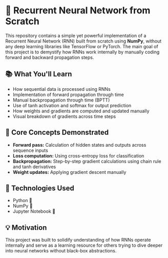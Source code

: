 # 🧠 Recurrent Neural Network from Scratch

This repository contains a simple yet powerful implementation of a Recurrent Neural Network (RNN) built from scratch using **NumPy**, without any deep learning libraries like TensorFlow or PyTorch. The main goal of this project is to demystify how RNNs work internally by manually coding forward and backward propagation steps.

## 📚 What You'll Learn

- How sequential data is processed using RNNs
- Implementation of forward propagation through time
- Manual backpropagation through time (BPTT)
- Use of tanh activation and softmax for output prediction
- How weights and gradients are computed and updated manually
- Visual breakdown of gradients across time steps

## 🔁 Core Concepts Demonstrated

- **Forward pass:** Calculation of hidden states and outputs across sequence inputs
- **Loss computation:** Using cross-entropy loss for classification
- **Backpropagation:** Step-by-step gradient calculations using chain rule and tanh derivatives
- **Weight updates:** Applying gradient descent manually

## 🔧 Technologies Used

- Python 🐍
- NumPy 🔢
- Jupyter Notebook 📓


## 💡 Motivation
This project was built to solidify understanding of how RNNs operate internally and serve as a learning resource for others trying to dive deeper into neural networks without black-box abstractions.

